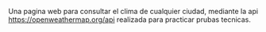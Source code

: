 Una pagina web para consultar el clima de cualquier ciudad, mediante la api https://openweathermap.org/api realizada para practicar prubas tecnicas.

